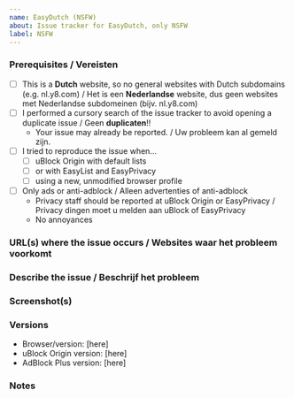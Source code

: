 ```yaml
---
name: EasyDutch (NSFW)
about: Issue tracker for EasyDutch, only NSFW
label: NSFW
---
```


### Prerequisites / Vereisten

<!-- Check the appropriate boxes before you submit your issue -->

- [ ] This is a **Dutch** website, so no general websites with Dutch subdomains (e.g. nl.y8.com) / 
      Het is een **Nederlandse** website, dus geen websites met Nederlandse subdomeinen (bijv. nl.y8.com)
- [ ] I performed a cursory search of the issue tracker to avoid opening a duplicate issue / Geen **duplicaten**!!
    - Your issue may already be reported. / Uw probleem kan al gemeld zijn.
- [ ] I tried to reproduce the issue when...
    - [ ] uBlock Origin with default lists
    - [ ] or with EasyList and EasyPrivacy
    - [ ] using a new, unmodified browser profile
- [ ] Only ads or anti-adblock / Alleen advertenties of anti-adblock
    - Privacy staff should be reported at uBlock Origin or EasyPrivacy / Privacy dingen moet u melden aan uBlock of EasyPrivacy
    - No annoyances 

### URL(s) where the issue occurs / Websites waar het probleem voorkomt

<!-- [At least one URL for a web page where the clearly described issue occurs is **mandatory**. The backticks surrounding the URLs is important, it prevents the URL from being clickable. Warn with "NSFW" where applicable.] -->
<!-- [Geef de link van de website. Waarschuw met "NSFW" als dat nodig is.] -->

### Describe the issue / Beschrijf het probleem

<!-- [Be as clear as possible: nobody can read mind, and nobody is looking at your issue over your shoulder.] --> 
<!-- [Wees zo duidelijk mogelijk: niemand kan je gedachten lezen en niemand kijkt over je schouder mee.] --> 

### Screenshot(s)

<!-- [Screenshot(s) for difficult to describe visual issues are **mandatory**. Post links instead of **Inline Images** for Screenshots containing **Adult material**.] -->
<!-- [Is het ** Volwassen material** post dan linkjes in plaats van **Inline Images**.] -->

### Versions

- Browser/version: [here]
- uBlock Origin version: [here]
- AdBlock Plus version: [here]

### Notes

<!-- [Add here the result of whatever investigation work you have done: please investigate the issues you report -- this prevents burdening other volunteers. This is especially true for issues arising from settings which are very different from default ones.] -->
